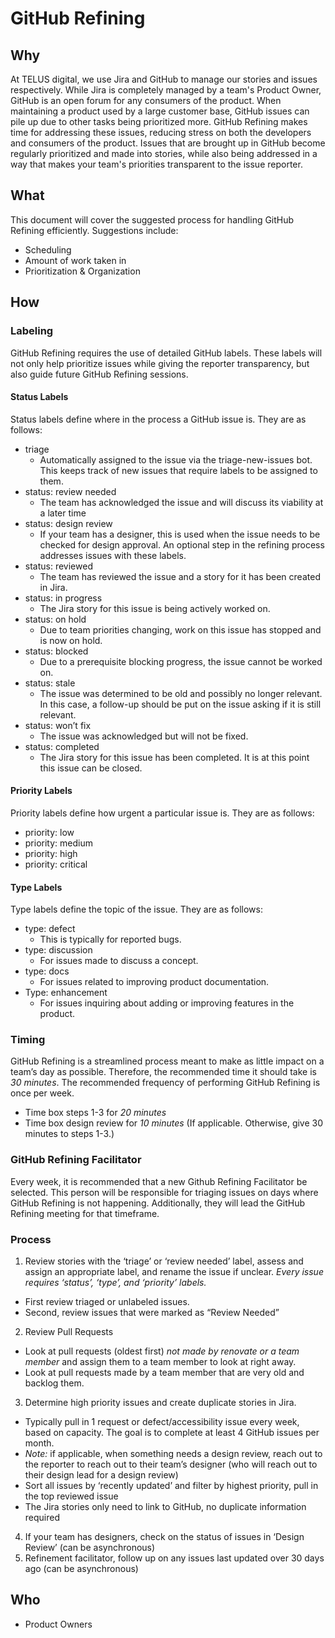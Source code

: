 # GitHub Refining

## Why

At TELUS digital, we use Jira and GitHub to manage our stories and issues respectively. While Jira is completely managed by a team's Product Owner, GitHub is an open forum for any consumers of the product. When maintaining a product used by a large customer base, GitHub issues can pile up due to other tasks being prioritized more. GitHub Refining makes time for addressing these issues, reducing stress on both the developers and consumers of the product. Issues that are brought up in GitHub become regularly prioritized and made into stories, while also being addressed in a way that makes your team's priorities transparent to the issue reporter.

## What

This document will cover the suggested process for handling GitHub Refining efficiently. Suggestions include:

- Scheduling
- Amount of work taken in
- Prioritization & Organization

## How

### Labeling

GitHub Refining requires the use of detailed GitHub labels. These labels will not only help prioritize issues while giving the reporter transparency, but also guide future GitHub Refining sessions.

#### Status Labels

Status labels define where in the process a GitHub issue is. They are as follows:

- triage
  - Automatically assigned to the issue via the triage-new-issues bot. This keeps track of new issues that require labels to be assigned to them.
- status: review needed
  - The team has acknowledged the issue and will discuss its viability at a later time
- status: design review
  - If your team has a designer, this is used when the issue needs to be checked for design approval. An optional step in the refining process addresses issues with these labels.
- status: reviewed
  - The team has reviewed the issue and a story for it has been created in Jira.
- status: in progress
  - The Jira story for this issue is being actively worked on.
- status: on hold
  - Due to team priorities changing, work on this issue has stopped and is now on hold.
- status: blocked
  - Due to a prerequisite blocking progress, the issue cannot be worked on.
- status: stale
  - The issue was determined to be old and possibly no longer relevant. In this case, a follow-up should be put on the issue asking if it is still relevant.
- status: won’t fix
  - The issue was acknowledged but will not be fixed.
- status: completed
  - The Jira story for this issue has been completed. It is at this point this issue can be closed.

#### Priority Labels

Priority labels define how urgent a particular issue is. They are as follows:

- priority: low
- priority: medium
- priority: high
- priority: critical

#### Type Labels

Type labels define the topic of the issue. They are as follows:

- type: defect
  - This is typically for reported bugs.
- type: discussion
  - For issues made to discuss a concept.
- type: docs
  - For issues related to improving product documentation.
- Type: enhancement
  - For issues inquiring about adding or improving features in the product.

### Timing

GitHub Refining is a streamlined process meant to make as little impact on a team’s day as possible. Therefore, the recommended time it should take is _30 minutes_. The recommended frequency of performing GitHub Refining is once per week.

- Time box steps 1-3 for _20 minutes_
- Time box design review for _10 minutes_ (If applicable. Otherwise, give 30 minutes to steps 1-3.)

### GitHub Refining Facilitator

Every week, it is recommended that a new Github Refining Facilitator be selected. This person will be responsible for triaging issues on days where GitHub Refining is not happening. Additionally, they will lead the GitHub Refining meeting for that timeframe.

### Process

1. Review stories with the ‘triage’ or ‘review needed’ label, assess and assign an appropriate label, and rename the issue if unclear. _Every issue requires ‘status’, ‘type’, and ‘priority’ labels._
  * First review triaged or unlabeled issues.
  * Second, review issues that were marked as “Review Needed”

2. Review Pull Requests
  * Look at pull requests (oldest first) _not made by renovate or a team member_ and assign them to a team member to look at right away.
  * Look at pull requests made by a team member that are very old and backlog them.

3. Determine high priority issues and create duplicate stories in Jira.
  * Typically pull in 1 request or defect/accessibility issue every week, based on capacity. The goal is to complete at least 4 GitHub issues per month.
  * _Note:_ if applicable, when something needs a design review, reach out to the reporter to reach out to their team’s designer (who will reach out to their design lead for a design review)
  * Sort all issues by ‘recently updated’ and filter by highest priority, pull in the top reviewed issue
  * The Jira stories only need to link to GitHub, no duplicate information required

4. If your team has designers, check on the status of issues in ‘Design Review’ (can be asynchronous)
5. Refinement facilitator, follow up on any issues last updated over 30 days ago (can be asynchronous)

## Who

* Product Owners
